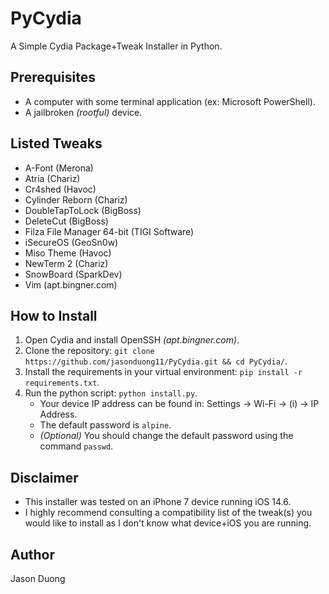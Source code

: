 # PyCydia

A Simple Cydia Package+Tweak Installer in Python.

## Prerequisites

- A computer with some terminal application (ex: Microsoft PowerShell).
- A jailbroken _(rootful)_ device.

## Listed Tweaks

- A-Font (Merona)
- Atria (Chariz)
- Cr4shed (Havoc)
- Cylinder Reborn (Chariz)
- DoubleTapToLock (BigBoss)
- DeleteCut (BigBoss)
- Filza File Manager 64-bit (TIGI Software)
- iSecureOS (GeoSn0w)
- Miso Theme (Havoc)
- NewTerm 2 (Chariz)
- SnowBoard (SparkDev)
- Vim (apt.bingner.com)

## How to Install

1. Open Cydia and install OpenSSH _(apt.bingner.com)_.
2. Clone the repository: `git clone https://github.com/jasonduong11/PyCydia.git && cd PyCydia/`.
3. Install the requirements in your virtual environment: `pip install -r requirements.txt`.
4. Run the python script: `python install.py`.
    - Your device IP address can be found in: Settings -> Wi-Fi -> (i) -> IP Address.
    - The default password is `alpine`.
    - _(Optional)_ You should change the default password using the command `passwd`.

## Disclaimer

- This installer was tested on an iPhone 7 device running iOS 14.6.
- I highly recommend consulting a compatibility list of the tweak(s) you would like to install as I don't know what device+iOS you are running.

## Author

Jason Duong
